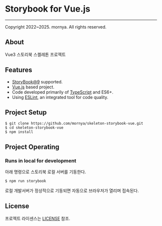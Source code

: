 # Storybook for Vue.js
___

Copyright 2022~2025. mornya. All rights reserved.

## About
Vue3 스토리북 스켈레톤 프로젝트

## Features
- [StoryBook@9](https://storybook.js.org/) supported.
- [Vue.js](https://vuejs.org/) based project.
- Code developed primarily of [TypeScript](https://www.typescriptlang.org/) and ES6+.
- Using [ESLint](https://eslint.org/), an integrated tool for code quality.

## Project Setup
```shell
$ git clone https://github.com/mornya/skeleton-storybook-vue.git
$ cd skeleton-storybook-vue
$ npm install
```

## Project Operating

### Runs in local for development
아래 명령으로 스토리북 로컬 서버를 기동한다.
```shell
$ npm run storybook
```
로컬 개발서버가 정상적으로 기동되면 자동으로 브라우저가 열리며 접속된다.

## License
프로젝트 라이센스는 [LICENSE](https://mornya.github.io/documents/LICENSE-MIT) 참조.
